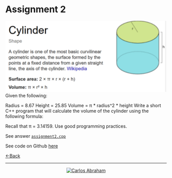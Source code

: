 # Assignment 2

![Cylinder](cylinder.png)
Given the following:

Radius = 8.67
Height = 25.85
Volume = π * radius^2 * height
Write a short C++ program that will calculate the volume of the cylinder using the following formula:

Recall that π = 3.14159. Use good programming practices.

See answer [`assignment2.cpp`](assignment2)

See code on Github [here](https://github.com/19cah/mdc/blob/master/cpp/Assignment%202/assignment2/assignment2.cpp)

[←Back](https://19cah.com/mdc/class/)

---

<p align="center">
  <a href="https://github.com/19cah">
        <img src="https://img.shields.io/badge/Abraham-%4019cah-orange.svg"
            alt="Carlos Abraham"></a>
</p>
